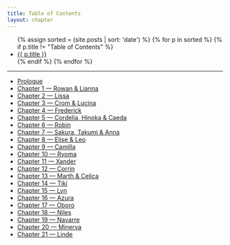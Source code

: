 ```yaml
---
title: Table of Contents
layout: chapter
---
```


<ul>
{% assign sorted = (site.posts | sort: 'date') %}
{% for p in sorted %}
  {% if p.title != "Table of Contents" %}
  <li><a href="{{ site.baseurl }}{{ p.url }}">{{ p.title }}</a></li>
  {% endif %}
{% endfor %}
</ul>

---

- [Prologue](#prologue)
- [Chapter 1 — Rowan & Lianna](#chapter-1--rowan--lianna)
- [Chapter 2 — Lissa](#chapter-2--lissa)
- [Chapter 3 — Crom & Lucina](#chapter-3--chrom--lucina)
- [Chapter 4 — Frederick](#chapter-4--frederick)
- [Chapter 5 — Cordelia, Hinoka & Caeda](#chapter-5--cordelia-hinoka--caeda)
- [Chapter 6 — Robin](#chapter-6--robin)
- [Chapter 7 — Sakura, Takumi & Anna](#chapter-7--sakura-takumi--anna)
- [Chapter 8 — Elise & Leo](#chapter-8--elise--leo)
- [Chapter 9 — Camilla](#chapter-9--camilla)
- [Chapter 10 — Ryoma](#chapter-10--ryoma)
- [Chapter 11 — Xander](#chapter-11--xander)
- [Chapter 12 — Corrin](#chapter-12--corrin)
- [Chapter 13 — Marth & Celica](#chapter-13--marth--celica)
- [Chapter 14 — Tiki](#chapter-14--tiki)
- [Chapter 15 — Lyn](#chapter-15--lyn)
- [Chapter 16 — Azura](#chapter-16--azura)
- [Chapter 17 — Oboro](#chapter-17--oboro)
- [Chapter 18 — Niles](#chapter-18--niles)
- [Chapter 19 — Navarre](#chapter-19--navarre)
- [Chapter 20 — Minerva](#chapter-20--minerva)
- [Chapter 21 — Linde](#chapter-21--linde)
